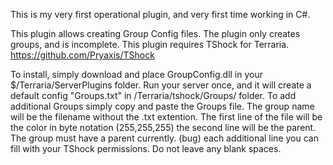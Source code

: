 This is my very first operational plugin, and very first time working in C#.  

This plugin allows creating Group Config files.  The plugin only creates groups, and is incomplete.
This plugin requires TShock for Terraria.
https://github.com/Pryaxis/TShock

To install, simply download and place GroupConfig.dll in your $/Terraria/ServerPlugins folder.
Run your server once, and it will create a default config "Groups.txt" in /Terraria/tshock/Groups/ folder.
To add additional Groups simply copy and paste the Groups file.  The group name will be the filename without the .txt extention.
The first line of the file will be the color in byte notation (255,255,255)
the second line will be the parent.  The group must have a parent currently. (bug)
each additional line you can fill with your TShock permissions.  Do not leave any blank spaces.